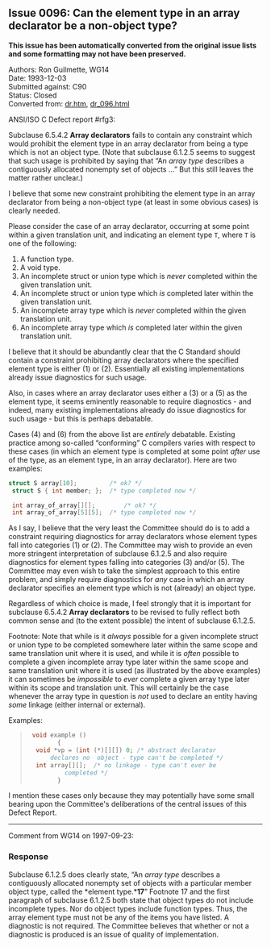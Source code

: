 ## Issue 0096: Can the element type in an array declarator be a non-object type?

**This issue has been automatically converted from the original issue lists and some formatting may not have been preserved.**

Authors: Ron Guilmette, WG14  
Date: 1993-12-03  
Submitted against: C90  
Status: Closed  
Converted from: [dr.htm](https://www.open-std.org/jtc1/sc22/wg14/www/docs/dr.htm), [dr_096.html](https://www.open-std.org/jtc1/sc22/wg14/www/docs/dr_096.html)

ANSI/ISO C Defect report #rfg3:

Subclause 6.5.4.2 **Array declarators** fails to contain any constraint which
would prohibit the element type in an array declarator from being a type which
is not an object type. (Note that subclause 6.1.2.5 seems to suggest that such
usage is prohibited by saying that “An *array type* describes a contiguously
allocated nonempty set of objects ...” But this still leaves the matter rather
unclear.)

I believe that some new constraint prohibiting the element type in an array
declarator from being a non-object type (at least in some obvious cases) is
clearly needed.

Please consider the case of an array declarator, occurring at some point within
a given translation unit, and indicating an element type `T`, where `T` is one
of the following:

1. A function type.
2. A void type.
3. An incomplete struct or union type which is *never* completed within the given translation unit.
4. An incomplete struct or union type which *is* completed later within the given translation unit.
5. An incomplete array type which is *never* completed within the given translation unit.
6. An incomplete array type which *is* completed later within the given translation unit.

I believe that it should be abundantly clear that the C Standard should contain
a constraint prohibiting array declarators where the specified element type is
either (1) or (2). Essentially all existing implementations already issue
diagnostics for such usage.

Also, in cases where an array declarator uses either a (3) or a (5) as the
element type, it seems eminently reasonable to require diagnostics \- and
indeed, many existing implementations already do issue diagnostics for such
usage \- but this is perhaps debatable.

Cases (4) and (6) from the above list are *entirely* debatable. Existing
practice among so-called “conforming” C compilers varies with respect to these
cases (in which an element type is completed at some point *after* use of the
type, as an element type, in an array declarator). Here are two examples:

```c
struct S array[10];			/* ok? */
 struct S { int member; };	/* type completed now */

 int array_of_array[][];		/* ok? */
 int array_of_array[5][5];	/* type completed now */
```

As I say, I believe that the very least the Committee should do is to add a
constraint requiring diagnostics for array declarators whose element types fall
into categories (1) or (2). The Committee may wish to provide an even more
stringent interpretation of subclause 6.1.2.5 and also require diagnostics for
element types falling into categories (3) and/or (5). The Committee may even
wish to take the simplest approach to this entire problem, and simply require
diagnostics for *any* case in which an array declarator specifies an element
type which is not (already) an object type.

Regardless of which choice is made, I feel strongly that it is important for
subclause 6.5.4.2 **Array declarators** to be revised to fully reflect both
common sense and (to the extent possible) the intent of subclause 6.1.2.5.

Footnote: Note that while is it *always* possible for a given incomplete struct
or union type to be completed somewhere later within the same scope and same
translation unit where it is used, and while it is *often* possible to complete
a given incomplete array type later within the same scope and same translation
unit where it is used (as illustrated by the above examples) it can sometimes be
*impossible* to *ever* complete a given array type later within its scope and
translation unit. This will certainly be the case whenever the array type in
question is *not* used to declare an entity having *some* linkage (either
internal or external).

Examples:

> ```c
>  void example ()
>         {
>  	void *vp = (int (*)[][]) 0;	/* abstract declarator
>  		declares no  object - type can't be completed */
>  	int array[][];	/* no linkage - type can't ever be
>  			completed */
>         }
> ```

I mention these cases only because they may potentially have some small bearing
upon the Committee's deliberations of the central issues of this Defect Report.

---

Comment from WG14 on 1997-09-23:

### Response

Subclause 6.1.2.5 does clearly state, “An *array type* describes a contiguously
allocated nonempty set of objects with a particular member object type, called
the *element type.***17**” Footnote 17 and the first paragraph of subclause
6.1.2.5 both state that object types do not include incomplete types. Nor do
object types include function types. Thus, the array element type must not be
any of the items you have listed. A diagnostic is not required. The Committee
believes that whether or not a diagnostic is produced is an issue of quality of
implementation.

